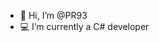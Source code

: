 - 👋 Hi, I’m @PR93
- :computer: I’m currently a C# developer 
  
  
    
  
     
    
        
  
  
 
   
 
